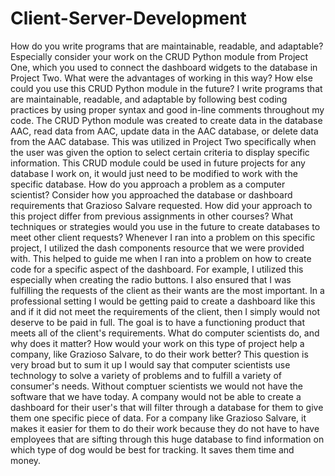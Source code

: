 # Client-Server-Development
How do you write programs that are maintainable, readable, and adaptable? Especially consider your work on the CRUD Python module from Project One, which you used to connect the dashboard widgets to the database in Project Two. What were the advantages of working in this way? How else could you use this CRUD Python module in the future?
  I write programs that are maintainable, readable, and adaptable by following best coding practices by using proper syntax and good in-line comments throughout my code. The CRUD Python module was created to create data in the database AAC, read data from AAC, update data in the AAC database, or delete data from the AAC database. This was utilized in Project Two specifically when the user was given the option to select certain criteria to display specific information. This CRUD module could be used in future projects for any database I work on, it would just need to be modified to work with the specific database.
How do you approach a problem as a computer scientist? Consider how you approached the database or dashboard requirements that Grazioso Salvare requested. How did your approach to this project differ from previous assignments in other courses? What techniques or strategies would you use in the future to create databases to meet other client requests?
  Whenever I ran into a problem on this specific project, I utilized the dash components resource that we were provided with. This helped to guide me when I ran into a problem on how to create code for a specific aspect of the dashboard. For example, I utilized this especially when creating the radio buttons. I also ensured that I was fulfilling the requests of the client as their wants are the most important. In a professional setting I would be getting paid to create a dashboard like this and if it did not meet the requirements of the client, then I simply would not deserve to be paid in full. The goal is to have a functioning product that meets all of the client's requirements.
What do computer scientists do, and why does it matter? How would your work on this type of project help a company, like Grazioso Salvare, to do their work better?
  This question is very broad but to sum it up I would say that computer scientists use technology to solve a variety of problems and to fulfill a variety of consumer's needs. Without comptuer scientists we would not have the software that we have today. A company would not be able to create a dashboard for their user's that will filter through a database for them to give them one specific piece of data. For a company like Grazioso Salvare, it makes it easier for them to do their work because they do not have to have employees that are sifting through this huge database to find information on which type of dog would be best for tracking. It saves them time and money.
